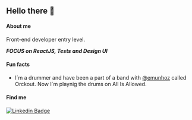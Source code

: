 ## Hello there 🤘

#### About me

Front-end developer entry level.

***FOCUS on ReactJS, Tests and Design UI***

#### Fun facts
- I´m a drummer and have been a part of a band with [@emunhoz](https://github.com/emunhoz) called Orckout. Now I´m playnig the drums on All Is Allowed. 

#### Find me

[![Linkedin Badge](https://img.shields.io/badge/-LinkedIn-blue?style=flat-square&logo=Linkedin&logoColor=white&link=https://www.linkedin.com/in/cezar-aielo/)](https://www.linkedin.com/in/cezar-aielo/)
